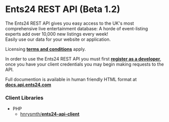 Ents24 REST API (Beta 1.2)
===============

The Ents24 REST API gives you easy access to the UK's most comprehensive live entertainment database:  A horde of event-listing experts add over 10,000 new listings every week!  
Easily use our data for your website or application.  

Licensing [**terms and conditions**](http://docs.api.ents24.com/licensing) apply.

In order to use the Ents24 REST API you must first [**register as a developer**](https://docs.api.ents24.com/registration), once you have your client credentials you may begin making requests to the API.

Full documention is available in human friendly HTML format at [**docs.api.ents24.com**](http://docs.api.ents24.com/)

### Client Libraries

+ PHP
	+ [hnrysmth/**ents24-api-client**](https://github.com/hnrysmth/ents24-api-client)
